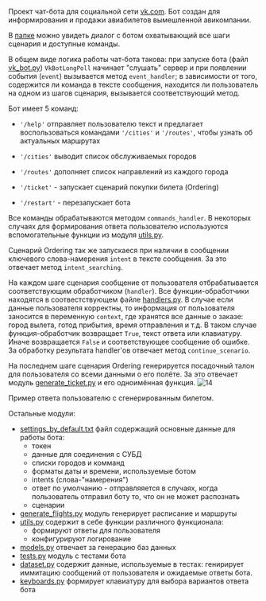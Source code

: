 Проект чат-бота для социальной сети [vk.com](http://www.vk.com). Бот создан для информирования и продажи авиабилетов вымешленной авикомпании.

В [папке]( https://github.com/kirillsdnv/vk_chat_bot/tree/master/external_data/dialog ) можно увидеть диалог с ботом охватывающий все шаги сценария и доступные команды.

В общем виде логика работы чат-бота такова:
при запуске бота (файл [vk_bot.py](https://github.com/kirillsdnv/vk_chat_bot/blob/master/vk_bot.py)) `VkBotLongPoll` начинает "слушать" сервер
и при появлении события (`event`) вызывается метод `event_handler`; 
в зависимости от того, содержится ли команда в тексте сообщения, находится ли пользователь на одном из шагов сценария, вызывается соответствующий метод.

Бот имеет 5 команд:
  * `'/help'` отправляет пользователю текст и предлагает воспользоваться командами `'/cities'` и `'/routes'`, чтобы узнать об актуальных маршрутах
  * `'/cities'` выводит список обслуживаемых городов
  * `'/routes'` дополняет список направлений из каждого города

  * `'/ticket'` - запускает сценарий покупки билета (Ordering)
  * `'/restart'` - перезапускает бота

Все команды обрабатываются методом `commands_handler`.
В некоторых случаях для формирования ответа пользователю используются вспомогательные функции из модуля [utils.py](https://github.com/kirillsdnv/vk_chat_bot/blob/master/utils.py).

Сценарий Ordering так же запускаеся при наличии в сообщении ключевого слова-намерения `intent` в тексте сообщения.
За это отвечает метод `intent_searching`.

На каждом шаге сценария сообщение от пользователя отбрабатывается соответствующим обработчиком (`handler`). Все функции-обработчики находятся в соотвестствующем файле
[handlers.py](https://github.com/kirillsdnv/vk_chat_bot/blob/master/handlers.py). В случае если данные пользователя корректны,
то информация от пользователя заносится в переменную `context`, где хранятся все данные о заказе: город вылета, готод прибытия, время отправления и т.д.
В таком случае функция-обработчик возвращает `True`, текст ответа или клавиатуру. Иначе возвращается `False` и соответствующее сообщение об ошибке.
За обработку результата handler'ов отвечает метод `continue_scenario`.

На последнем шаге сценария Ordering генерируется посадочный талон для пользователя со всеми данными о его полёте.
За это отвечает модуль [generate_ticket.py](https://github.com/kirillsdnv/vk_chat_bot/blob/master/generate_ticket.py) и его одноимённая функция.
![14](https://user-images.githubusercontent.com/80598880/171870798-a9d28117-62f5-47f0-859e-d75aae9ea893.jpg)

Пример ответа пользователю с сгенерированным билетом.

Остальные модули:
  - [settings_by_default.txt](https://github.com/kirillsdnv/vk_chat_bot/blob/master/settings_by_default.txt) файл содержащий основные данные для работы бота:
      - токен
      - данные для соединения с СУБД
      - списки городов и комманд
      - форматы даты и времени, используемые ботом
      - intents (слова-"намерения")
      - ответ по умолчанию - отправляяется в случаях, когда пользователь отправил боту то, что он не может распознать
      - сценарии
  - [generate_flights.py](https://github.com/kirillsdnv/vk_chat_bot/blob/master/generate_flights.py) модуль генерирует расписание и маршруты
  - [utils.py](https://github.com/kirillsdnv/vk_chat_bot/blob/master/utils.py) содержит в себе функции различного функционала:
    - формируют ответы для пользователя
    - конфигурируют логирование
  - [models.py](https://github.com/kirillsdnv/vk_chat_bot/blob/master/models.py) отвечает за генерацию баз данных
  - [tests.py](https://github.com/kirillsdnv/vk_chat_bot/blob/master/tests.py) модуль с тестами бота
  - [dataset.py](https://github.com/kirillsdnv/vk_chat_bot/blob/master/dataset.py) содержит данные, используемые в тестах:
    генирирует иммитацию сообщений от пользователя и ожидаемые ответы бота.
  - [keyboards.py](https://github.com/kirillsdnv/vk_chat_bot/blob/master/keyboards.py) формирует клавиатуру для выбора вариантов ответа бота

 
